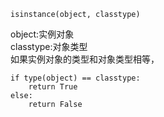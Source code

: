 ```
isinstance(object, classtype)
```

object:实例对象
<br>
classtype:对象类型
<br>
如果实例对象的类型和对象类型相等，
<br>

```
if type(object) == classtype:
    return True
else:
    return False
```